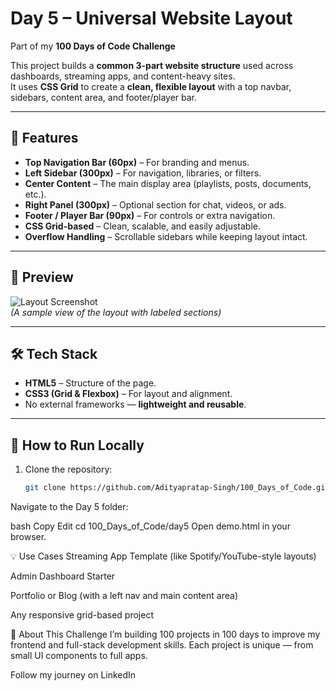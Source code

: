 # Day 5 – Universal Website Layout  
Part of my **100 Days of Code Challenge**

This project builds a **common 3-part website structure** used across dashboards, streaming apps, and content-heavy sites.  
It uses **CSS Grid** to create a **clean, flexible layout** with a top navbar, sidebars, content area, and footer/player bar.

---

## 🚀 Features
- **Top Navigation Bar (60px)** – For branding and menus.  
- **Left Sidebar (300px)** – For navigation, libraries, or filters.  
- **Center Content** – The main display area (playlists, posts, documents, etc.).  
- **Right Panel (300px)** – Optional section for chat, videos, or ads.  
- **Footer / Player Bar (90px)** – For controls or extra navigation.  
- **CSS Grid-based** – Clean, scalable, and easily adjustable.  
- **Overflow Handling** – Scrollable sidebars while keeping layout intact.

---

## 📸 Preview
![Layout Screenshot](screenshot.png)  
*(A sample view of the layout with labeled sections)*

---

## 🛠️ Tech Stack
- **HTML5** – Structure of the page.  
- **CSS3 (Grid & Flexbox)** – For layout and alignment.  
- No external frameworks — **lightweight and reusable**.

---

## 📂 How to Run Locally
1. Clone the repository:
   ```bash
   git clone https://github.com/Adityapratap-Singh/100_Days_of_Code.git
Navigate to the Day 5 folder:

bash
Copy
Edit
cd 100_Days_of_Code/day5
Open demo.html in your browser.

💡 Use Cases
Streaming App Template (like Spotify/YouTube-style layouts)

Admin Dashboard Starter

Portfolio or Blog (with a left nav and main content area)

Any responsive grid-based project

📅 About This Challenge
I’m building 100 projects in 100 days to improve my frontend and full-stack development skills.
Each project is unique — from small UI components to full apps.

Follow my journey on LinkedIn

